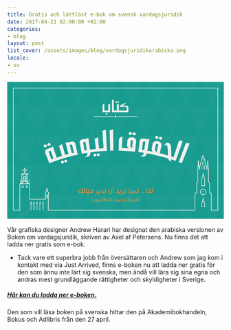 ```yaml
---
title: Gratis och lättläst e-bok om svensk vardagsjuridik
date: 2017-04-21 02:00:00 +02:00
categories:
- blog
layout: post
list_cover: /assets/images/blog/vardagsjuridikarabiska.png
locale:
- sv
---
```


![juridik](/assets/images/blog/vardagsjuridikarabiska.png)


Vår grafiska designer Andrew Harari har designat den arabiska versionen av Boken om vardagsjuridik, skriven av Axel af Petersens. Nu finns det att ladda ner gratis som e-bok.

- Tack vare ett superbra jobb från översättaren och Andrew som jag kom i kontakt med via Just Arrived, finns e-boken nu att ladda ner gratis för den som ännu inte lärt sig svenska, men ändå vill lära sig sina egna och andras mest grundläggande rättigheter och skyldigheter i Sverige.


##### [Här kan du ladda ner e-boken.](https://sowl.co/M5nFT)





Den som vill läsa boken på svenska hittar den på Akademibokhandeln, Bokus och Adlibris från den 27 april.
